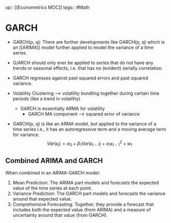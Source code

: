 up:: [[Econometrics MOC]]
tags:: #Math
# GARCH
- GARCH(p, q): There are further developments like GARCH(p, q) which is an [[ARIMA]] model further applied to model the variance of a time series.
- G/ARCH should only ever be applied to series that do not have any trends or seasonal effects, i.e. that has no (evident) serially correlation.
- GARCH regresses against past squared errors and past squared variance.
- Volatility Clustering --> volatility bundling together during certain time periods (like a trend in volatility)
	- GARCH is essentially ARMA for volatility
		- GARCH MA component --> squared error of variance
	
- GARCH(p, q) is like an ARMA model, but applied to the variance of a time series i.e., it has an autoregressive term and a moving average term for variance.
$${Var}(\epsilon_t) = \alpha_0 + \beta_1 {Var}(\epsilon_{t-1})+ \alpha_1 \epsilon_{t-1}^2 +w_t$$
## Combined ARIMA and GARCH
When combined in an ARIMA-GARCH model:

1. Mean Prediction: The ARIMA part models and forecasts the expected value of the time series at each point.
2. Variance Prediction: The GARCH part models and forecasts the variance around that expected value.
3. Comprehensive Forecasting: Together, they provide a forecast that includes both the expected value (from ARIMA) and a measure of uncertainty around that value (from GARCH).